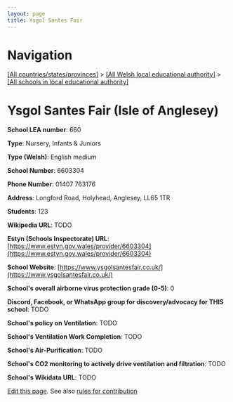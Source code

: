 ```yaml
---
layout: page
title: Ysgol Santes Fair
---
```

# Navigation

[[All countries/states/provinces]](../../..) > [[All Welsh local educational authority]](../..) > [[All schools in local educational authority]](..)

# Ysgol Santes Fair (Isle of Anglesey)

**School LEA number**: 660

**Type**: Nursery, Infants & Juniors

**Type (Welsh)**: English medium

**School Number**: 6603304

**Phone Number**: 01407 763176

**Address**: Longford Road, Holyhead, Anglesey, LL65 1TR

**Students**: 123

**Wikipedia URL**: TODO

**Estyn (Schools Inspectorate) URL**: [https://www.estyn.gov.wales/provider/6603304](https://www.estyn.gov.wales/provider/6603304)

**School Website**: [https://www.ysgolsantesfair.co.uk/](https://www.ysgolsantesfair.co.uk/)

**School's overall airborne virus protection grade (0-5)**: 0

**Discord, Facebook, or WhatsApp group for discovery/advocacy for THIS school**: TODO

**School's policy on Ventilation**: TODO

**School's Ventilation Work Completion**: TODO

**School's Air-Purification**: TODO

**School's CO2 monitoring to actively drive ventilation and filtration**: TODO

**School's Wikidata URL**: TODO




[Edit this page](https://github.com/VentilationProject/Wales/edit/prif/./Isle_of_Anglesey/Ysgol_Santes_Fair.md). See also [rules for contribution](../../../contribution-rules/)